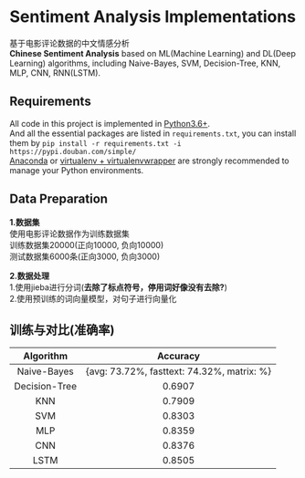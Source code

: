 # Sentiment Analysis Implementations
基于电影评论数据的中文情感分析  
**Chinese Sentiment Analysis** based on ML(Machine Learning) and DL(Deep Learning) algorithms, including Naive-Bayes, SVM, Decision-Tree, KNN, MLP, CNN, RNN(LSTM).  

## Requirements
All code in this project is implemented in [Python3.6+](https://www.python.org/downloads/).  
And all the essential packages are listed in `requirements.txt`, you can install them by `pip install -r requirements.txt -i https://pypi.douban.com/simple/`  
[Anaconda](https://docs.anaconda.com/anaconda/) or [virtualenv + virtualenvwrapper](http://www.jianshu.com/p/44ab75fbaef2) are strongly recommended to manage your Python environments.

## Data Preparation
**1.数据集**  
使用电影评论数据作为训练数据集  
训练数据集20000(正向10000, 负向10000)  
测试数据集6000条(正向3000, 负向3000)  

**2.数据处理**  
1.使用jieba进行分词(**去除了标点符号，停用词好像没有去除?**)  
2.使用预训练的词向量模型，对句子进行向量化  

## 训练与对比(准确率)
| Algorithm | Accuracy |
| :---: | :---: |
| Naive-Bayes | {avg: 73.72%, fasttext: 74.32%, matrix: %} |
| Decision-Tree | 0.6907 |
| KNN | 0.7909 |
| SVM | 0.8303 |
| MLP | 0.8359 |
| CNN | 0.8376 |
| LSTM | 0.8505 |
